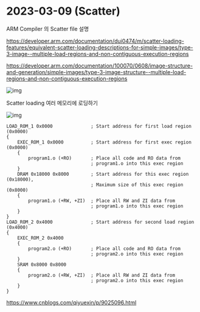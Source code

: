 # 2023-03-09 (Scatter)

ARM Compiler 의 Scatter file 설명

https://developer.arm.com/documentation/dui0474/m/scatter-loading-features/equivalent-scatter-loading-descriptions-for-simple-images/type-3-image--multiple-load-regions-and-non-contiguous-execution-regions

https://developer.arm.com/documentation/100070/0608/image-structure-and-generation/simple-images/type-3-image-structure--multiple-load-regions-and-non-contiguous-execution-regions

![img](blob:https://developer.arm.com/54b550d9-8fec-4cb8-a04d-811e93fe5e8c)

Scatter loading 여러 메모리에 로딩하기

![img](https://images2018.cnblogs.com/blog/1103363/201805/1103363-20180511152857662-221457895.png)

```text
LOAD_ROM_1 0x0000              ; Start address for first load region (0x0000)
{
    EXEC_ROM_1 0x0000          ; Start address for first exec region (0x0000)
    {
        program1.o (+RO)       ; Place all code and RO data from
                               ; program1.o into this exec region
    }
    DRAM 0x18000 0x8000        ; Start address for this exec region (0x18000),
                               ; Maximum size of this exec region (0x8000)
    {
        program1.o (+RW, +ZI)  ; Place all RW and ZI data from
                               ; program1.o into this exec region
    }
}
LOAD_ROM_2 0x4000              ; Start address for second load region (0x4000)
{
    EXEC_ROM_2 0x4000
    {
        program2.o (+RO)       ; Place all code and RO data from
                               ; program2.o into this exec region
    }
    SRAM 0x8000 0x8000
    {
        program2.o (+RW, +ZI)  ; Place all RW and ZI data from
                               ; program2.o into this exec region
    }
}
```

https://www.cnblogs.com/qiyuexin/p/9025096.html